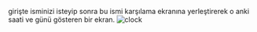 girişte isminizi isteyip sonra bu ismi karşılama ekranına yerleştirerek o anki saati ve günü gösteren bir ekran. 
![clock](https://user-images.githubusercontent.com/107987193/180832317-a8f97409-1380-4a75-8ec9-e639e214f55f.gif)
